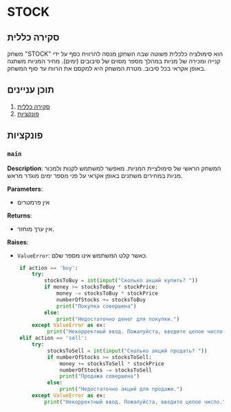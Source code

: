 # STOCK

## סקירה כללית

משחק "STOCK" הוא סימולציה כלכלית פשוטה שבה השחקן מנסה להרוויח כסף על ידי קנייה ומכירה של מניות במהלך מספר מסוים של סיבובים (ימים). מחיר המניות משתנה באופן אקראי בכל סיבוב. מטרת המשחק היא למקסם את הרווח עד סוף המשחק.

## תוכן עניינים

1. [סקירה כללית](#סקירה-כללית)
2. [פונקציות](#פונקציות)

## פונקציות

### `main`

**Description**: המשחק הראשי של סימולציית המניות. מאפשר למשתמש לקנות ולמכור מניות במחירים משתנים באופן אקראי על פני מספר ימים מוגדר מראש.

**Parameters**:
- אין פרמטרים

**Returns**:
- אין ערך מוחזר.

**Raises**:
- `ValueError`: כאשר קלט המשתמש אינו מספר שלם.
```python
    if action == 'buy':
        try:
            stocksToBuy = int(input("Сколько акций купить? "))
            if money >= stocksToBuy * stockPrice:
                money -= stocksToBuy * stockPrice
                numberOfStocks += stocksToBuy
                print("Покупка совершена")
            else:
                print("Недостаточно денег для покупки.")
        except ValueError as ex:
             print("Некорректный ввод. Пожалуйста, введите целое число.")
    elif action == 'sell':
        try:
             stocksToSell = int(input("Сколько акций продать? "))
             if numberOfStocks >= stocksToSell:
                 money += stocksToSell * stockPrice
                 numberOfStocks -= stocksToSell
                 print("Продажа совершена")
             else:
                 print("Недостаточно акций для продажи.")
        except ValueError as ex:
            print("Некорректный ввод. Пожалуйста, введите целое число.")